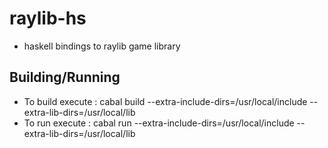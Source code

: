 # raylib-hs
- haskell bindings to raylib game library

## Building/Running
- To build execute : cabal build --extra-include-dirs=/usr/local/include --extra-lib-dirs=/usr/local/lib
- To run execute : cabal run <example> --extra-include-dirs=/usr/local/include --extra-lib-dirs=/usr/local/lib


